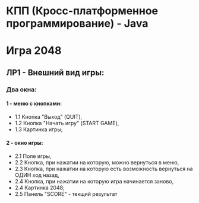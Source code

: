 # КПП (Кросс-платформенное программирование) - Java
# Игра 2048
## ЛР1 - Внешний вид игры:
###  Два окна: 
#### 1 - меню с кнопками:
  * 1.1 Кнопка "Выход" (QUIT),
  * 1.2 Кнопка "Начать игру" (START GAME),
  * 1.3 Картинка игры;
#### 2 - окно игры:
  * 2.1 Поле игры,
  * 2.2 Кнопка, при нажатии на которую, можно вернуться в меню,
  * 2.3 Кнопка, при нажатии на которую есть возможность вернуться на ОДИН ход назад,
  * 2.4 Кнопка, при нажатии на которую игра начинается заново,
  * 2.4 Картинка 2048;
  * 2.5 Панель "SCORE" - текщий результат
